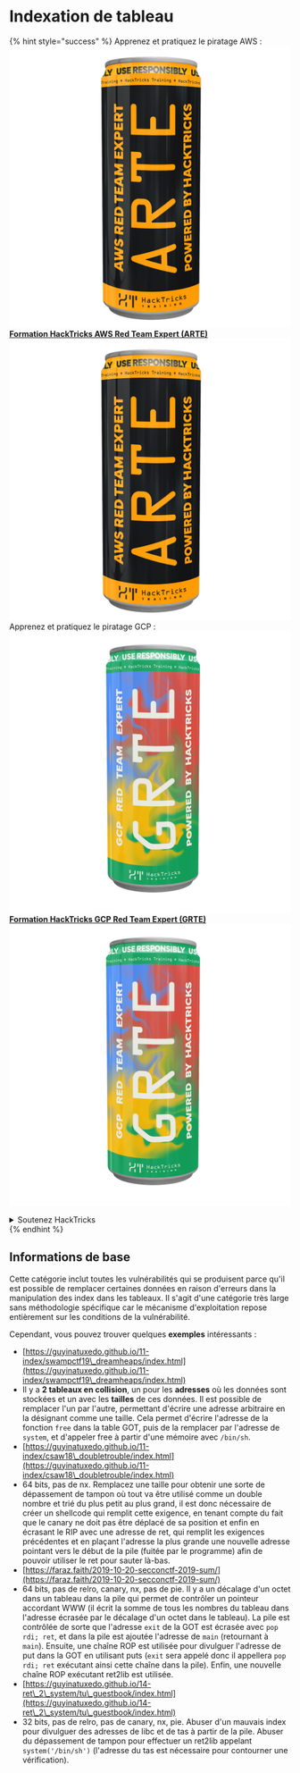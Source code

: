 # Indexation de tableau

{% hint style="success" %}
Apprenez et pratiquez le piratage AWS :<img src="/.gitbook/assets/arte.png" alt="" data-size="line">[**Formation HackTricks AWS Red Team Expert (ARTE)**](https://training.hacktricks.xyz/courses/arte)<img src="/.gitbook/assets/arte.png" alt="" data-size="line">\
Apprenez et pratiquez le piratage GCP : <img src="/.gitbook/assets/grte.png" alt="" data-size="line">[**Formation HackTricks GCP Red Team Expert (GRTE)**<img src="/.gitbook/assets/grte.png" alt="" data-size="line">](https://training.hacktricks.xyz/courses/grte)

<details>

<summary>Soutenez HackTricks</summary>

* Consultez les [**plans d'abonnement**](https://github.com/sponsors/carlospolop)!
* **Rejoignez le** 💬 [**groupe Discord**](https://discord.gg/hRep4RUj7f) ou le [**groupe Telegram**](https://t.me/peass) ou **suivez-nous** sur **Twitter** 🐦 [**@hacktricks\_live**](https://twitter.com/hacktricks\_live)**.**
* **Partagez des astuces de piratage en soumettant des PR aux** [**HackTricks**](https://github.com/carlospolop/hacktricks) et [**HackTricks Cloud**](https://github.com/carlospolop/hacktricks-cloud) dépôts GitHub.

</details>
{% endhint %}

## Informations de base

Cette catégorie inclut toutes les vulnérabilités qui se produisent parce qu'il est possible de remplacer certaines données en raison d'erreurs dans la manipulation des index dans les tableaux. Il s'agit d'une catégorie très large sans méthodologie spécifique car le mécanisme d'exploitation repose entièrement sur les conditions de la vulnérabilité.

Cependant, vous pouvez trouver quelques **exemples** intéressants :

* [https://guyinatuxedo.github.io/11-index/swampctf19\_dreamheaps/index.html](https://guyinatuxedo.github.io/11-index/swampctf19\_dreamheaps/index.html)
* Il y a **2 tableaux en collision**, un pour les **adresses** où les données sont stockées et un avec les **tailles** de ces données. Il est possible de remplacer l'un par l'autre, permettant d'écrire une adresse arbitraire en la désignant comme une taille. Cela permet d'écrire l'adresse de la fonction `free` dans la table GOT, puis de la remplacer par l'adresse de `system`, et d'appeler free à partir d'une mémoire avec `/bin/sh`.
* [https://guyinatuxedo.github.io/11-index/csaw18\_doubletrouble/index.html](https://guyinatuxedo.github.io/11-index/csaw18\_doubletrouble/index.html)
* 64 bits, pas de nx. Remplacez une taille pour obtenir une sorte de dépassement de tampon où tout va être utilisé comme un double nombre et trié du plus petit au plus grand, il est donc nécessaire de créer un shellcode qui remplit cette exigence, en tenant compte du fait que le canary ne doit pas être déplacé de sa position et enfin en écrasant le RIP avec une adresse de ret, qui remplit les exigences précédentes et en plaçant l'adresse la plus grande une nouvelle adresse pointant vers le début de la pile (fuitée par le programme) afin de pouvoir utiliser le ret pour sauter là-bas.
* [https://faraz.faith/2019-10-20-secconctf-2019-sum/](https://faraz.faith/2019-10-20-secconctf-2019-sum/)
* 64 bits, pas de relro, canary, nx, pas de pie. Il y a un décalage d'un octet dans un tableau dans la pile qui permet de contrôler un pointeur accordant WWW (il écrit la somme de tous les nombres du tableau dans l'adresse écrasée par le décalage d'un octet dans le tableau). La pile est contrôlée de sorte que l'adresse `exit` de la GOT est écrasée avec `pop rdi; ret`, et dans la pile est ajoutée l'adresse de `main` (retournant à `main`). Ensuite, une chaîne ROP est utilisée pour divulguer l'adresse de put dans la GOT en utilisant puts (`exit` sera appelé donc il appellera `pop rdi; ret` exécutant ainsi cette chaîne dans la pile). Enfin, une nouvelle chaîne ROP exécutant ret2lib est utilisée.
* [https://guyinatuxedo.github.io/14-ret\_2\_system/tu\_guestbook/index.html](https://guyinatuxedo.github.io/14-ret\_2\_system/tu\_guestbook/index.html)
* 32 bits, pas de relro, pas de canary, nx, pie. Abuser d'un mauvais index pour divulguer des adresses de libc et de tas à partir de la pile. Abuser du dépassement de tampon pour effectuer un ret2lib appelant `system('/bin/sh')` (l'adresse du tas est nécessaire pour contourner une vérification).
